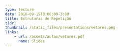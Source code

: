 ```yaml
---
type: lecture
date: 2018-09-15T0:00:09-3:00
title: Estruturas de Repetição
tldr: 
thumbnail: /static_files/presentations/vetores.png
links: 
    - url: /assets/aulas/vetores.pdf
      name: Slides
---
```

